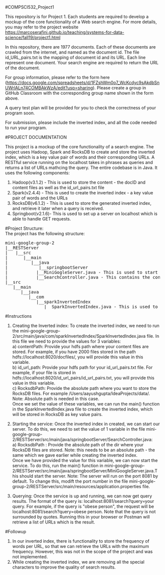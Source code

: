 #COMPSCI532_Project1

This repository is for Project 1. Each students are required to develop a mockup of the core functionality of a Web search engine. For more details, you may refer to the project website https://marcoserafini.github.io/teaching/systems-for-data-science/fall19/project1.html

In this repository, there are 1977 documents. Each of these documents are crawled from the internet, and named as the document id. The file id_URL_pairs.txt is the mapping of document id and its URL. Each line represent one document. Your search engine are required to return the URL of the document. 

For group information, please refer to the form here (https://docs.google.com/spreadsheets/d/1FZshWm0o7_WcKcdyc9sAkdbSnUWrlALn74COMBAkWzA/edit?usp=sharing). Please create a group in GitHub Classroom with the corresponding group name shown in the form above. 

A query test plan will be provided for you to check the correctness of your program soon. 

For submission, please include the inverted index, and all the code needed to run your program. 

#PROJECT DOCUMENTATION  

This project is a mockup of the core functionality of a search engine. The project uses Hadoop, Spark and RocksDB to create and store the inverted index, which is a key value pair of words and their corresponding URLs. A RESTful service running on the localhost takes in phrases as queries and returns a list of URLs mathcing the query. The entire codebase is in Java.
It uses the following components:
1. Hadoop(v3.1.2) - This is used to store the content - the docID and content files as well as the id_url_pairs.txt file
2. Spark(v2.4.4) - This is used to create the inverted index - a key value pair of words and the URLs
3. RocksDB(v6.1.2) - This is used to store the generated inverted index, and retrieve it later when a query is received.
4. Springboot(v2.1.6)- This is used to set up a server on localhost which is able to handle GET requests.

#Project Structure:  
The project has the following structure:  
<pre>
mini-google-group-2  
|__RESTServer  
|   |__src  
|      |__main  
|         |__java  
|            |__springbootServer  
|	        |__MiniGogleServer.java - This is used to start the server on localhost:8081  
|	        |__SearchController.java - This contains the controller for the GET request  
|__src  
   |__main  
      |__java  
         |__com  
            |__sparkInvertedIndex  
               |__SparkInvertedIndex.java - This is used to create the inverted index and store it in RocksDB.  
</pre>
#Instructions  
  
1. Creating the Inverted index: To create the inverted index, we need to run the mini-google-group-2/src/main/java/com/sparkInvertedIndex/SparkInvertedIndex.java file. In this file we need to provide the values for 3 variables:  
a) contentPath: Provide your hdfs path where your content files are stored. For example, if you have 2000 files stored in the path hdfs://localhost:8020/docfiles/, you will provide this value in this variable.   
b) id_url_path: Provide your hdfs path for your id_url_pairs.txt file. For example, if your file is stored in hdfs://localhost:8020/id_url_pairs/id_url_pairs.txt, you will provide this value in this variable.  
c) RocksdbPath: Provide the absolute path where you want to store the RocksDB files. For example /Users/aayushgupta/IdeaProjects/data/. Note: Absolute path is needed in this case.  
Once we set the value of these variables, we can run the main() function in the SparkInvertedIndex.java file to create the inverted index, which will be stored in RocksDB as key value pairs.   

2. Starting the service: Once the inverted index in created, we can start our server. To do this, we need to set the value of 1 variable in the file mini-google-group-2/RESTServer/src/main/java/springbootServer/SearchController.java:  
a) RocksdbPath : Provide the absolute path of the dir where your RocksDB files are stored. Note: this needs to be an absolute path - the same which we gave earlier while creating the inverted index.  
Once we have provided the value for this variable, we can now start the service. To do this, run the main() function in mini-google-group-2/RESTServer/src/main/java/springbootServer/MiniGoogleServer.java.This should start the server. Note: The server will run on the port 8081 by default. To change this, modift the port number in the file mini-google-group-2/RESTServer/src/main/resources/application.properties file.  

3. Querying: Once the service is up and running, we can now get query results. The format of the query is: localhost:8081/search?query=your query. For example, if the query is "obese person", the request will be localhost:8081/search?query=obese person. Note that the query is not surrounded by quotes. Running this in your browser or Postman will retrieve a list of URLs which is the result.  

#Followup

1. In our inverted index, there is functionality to store the frequency of words per URL, so that we can retrieve the URLs with the maximum frequency. However, this was not in the scope of the project and was not implemented.  
2. While creating the inverted index, we are removing all the special characters to improve the quality of search results.  
   
